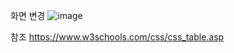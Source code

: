 화면 변경
![image](https://user-images.githubusercontent.com/45585087/122393568-f6191f00-cfaf-11eb-800c-669f2c21bfe6.png)

참조
https://www.w3schools.com/css/css_table.asp
